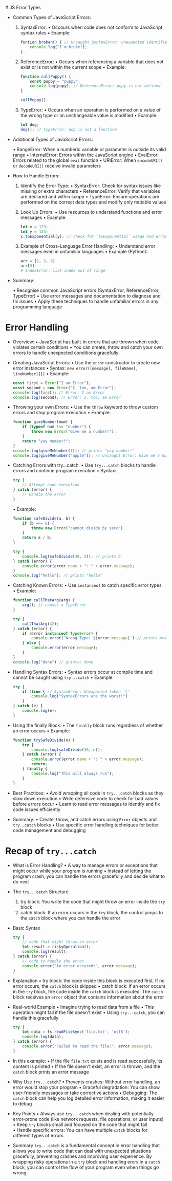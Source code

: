 # JS Error Types

* Common Types of JavaScript Errors:

    1. SyntaxError:
        • Occours when code does not conform to JavaScript syntax rules
        • Example:

        ```js
        funtion broken() { // Uncaught SyntaxError: Unexpected identifier
            console.log("I'm broke");
        }
        ```

    2. ReferenceError:
        • Occurs when referencing a variable that does not exist or is not within the current scope
        • Example:

        ```js
        function callPuppy() {
            const puppy = "puppy";
            console.log(pupy); // ReferenceError: pupy is not defined
        }

        callPuppy();
        ```

    3. TypeError:
        • Occurs when an operation is performed on a value of the wrong type or an unchangeable value is modified
        • Example:

        ```js
        let dog;
        dog(); // TypeError: dog is not a function
        ```

* Additional Types of JavaScript Errors:

    • RangeError: When a numberic variable or parameter is outside its valid range
    • InternalError: Errors within the JavaScript engine
    • EvalError: Errors related to the global `eval` function
    • URIError: When `encodeURI()` or `decodeURI()` receive invalid parameters


* How to Handle Errors:

    1. Identify the Error Type:
        • SyntaxError: Check for syntax issues like missing or extra characters
        • ReferenceError: Verify that variables are declared and within scope
        • TypeError: Ensure operations are performed on the correct data types and modify only mutable values

    2. Look Up Errors:
        • Use resources to understand functions and error messages
        • Example:

        ```js
        let x = 123;
        let y = 123;
        x.toExponential(y); // check for `toExponential` usage and error message
        ```

    3. Example of Cross-Language Error Handling:
        • Understand error messages even in unfamiliar languages
        • Example (Python):

        ```py
        arr = [1, 2, 3]
        arr[3]
        # IndexError: list index out of range
        ```

* Summary:

    • Recognise common JavaScript errors (SyntaxError, ReferenceError, TypeError)
    • Use error messages and documentation to diagnose and fix issues
    • Apply these techniques to handle unfamiliar errors in any programming language


# Error Handling

* Overview:
    • JavaScript has built-in errors that are thrown when code violates certain conditions
    • You can create, throw and catch your own errors to handle unexpected conditions gracefully

* Creating JavaScript Errors:
    • Use the `error` constructor to create new error instances
    • Syntax: `new error([message[, fileName[, lineNumber]]])`
    • Example:

    ```js
    const first = Error("I am Error");
    const second = new Error("I, too, am Error");
    console.log(first); // Error: I am Error
    console.log(second); // Error: I, too, am Error
    ```

* Throwing your own Errors:
    • Use the `throw` keyword to throw custom errors and stop program execution
    • Example:

    ```js
    function giveNumber(num) {
        if (typeof num !== "number") {
            throw new Error("Give me a number!");
        }
        return "yay number!";
    }
    console.log(giveMeNumber(1)); // prints "yay number!"
    console.log(giveMeNumber("apple")); // Uncaught Error: Give me a number!
    ```

* Catching Errors with try...catch:
    • Use `try...catch` blocks to handle errors and continue program execution
    • Syntax:

    ```js
    try {
        // Attempt code execution
    } catch (error) {
        // Handle the error
    }
    ```
    • Example:
    ```js
    function safeDivide(a, b) {
        if (b === 0) {
            throw new Error("cannot divide by zero")
        }
        return a / b;
    }

    try {
        console.log(safeDivide(30, 5)); // prints 6
    } catch (error) {
        console.error(error.name + ": " + error.message);
    }
    console.log("hello"); // prints "hello"
    ```

* Catching Known Errors:
    • Use `instanceof` to catch specific error types
    • Example:

    ```js
    function callThatArg(arg) {
        arg(); // causes a TypeError
    }

    try {
        callThatArg(42);
    } catch (error) {
        if (error instanceof TypeError) {
            console.error(`Wrong Type: ${error.message}`) // prints Wrong Type: arg is not a function
        } else {
            console.error(error.message);
        }
    }
    console.log("done") // prints: done
    ```

* Handling Syntax Errors:
    • Syntax errors occur at compile time and cannot be caught using `try...catch`
    • Example:

    ```js
    try {
        if (true { // SyntaxError: Unexpected token '{'
            console.log("SyntaxErrors are the worst!")
        }
    } catch (e) {
        console.log(e);
    }
    ```

* Using the finally Block:
    • The `finally` block runs regardless of whether an error occurs
    • Example:

    ```js
    function trySafeDivide(n) {
        try {
            console.log(safeDivide(30, n));
        } catch (error) {
            console.error(error.name + ": " + error.message);
            return;
        } finally {
            console.log("This will always run");
        }
    }
    ```

* Best Practices:
    • Avoid wrapping all code in `try...catch` blocks as they slow down execution
    • Write defensive code to check for bad values before errors occur
    • Learn to read error messages to identify and fix code issues efficiently

* Summary:
    • Create, throw, and catch errors using `Error` objects and `try..catch` blocks
    • Use specific error handling techniques for better code management and debugging



# Recap of `try...catch`

* What is Error Handling?
    • A way to manage errors or exceptions that might occur while your program is running
    • Instead of letting the program crash, you can handle the errors gracefully and decide what to do next

* The `try...catch` Structure
    1. try block: You write the code that might throw an error inside the `try` block
    2. catch block: If an error occurs in the `try` block, the control jumps to the `catch` block where you can handle the error

* Basic Syntax

    ```js
    try {
        // code that might throw an error
        let result = riskyOperation();
        console.log(result);
    } catch (error) {
        // code to handle the error
        console.error("An error occured:", error.message);
    }
    ```

* Explanation
    • try block: the code inside this block is executed first. If no error occurs, the `catch` block is skipped
    • catch block: If an error occurs in the `try` block, the code inside the `catch` block is executed. The `catch` block receives an `error` object that contains information about the error

* Real-world Example
    • Imagine trying to read data from a file
    • This operation might fail if the file doesn't exist
    • Using `try...catch`, you can handle this gracefully

    ```js
    try {
        let data = fs.readFileSync('file.txt', 'utf8');
        console.log(data);
    } catch (error) {
        console.error("Failed to read the file:", error.message);
    }
    ```
* In this example:
    • If the file `file.txt` exists and is read successfully, its content is printed
    • If the file doesn't exist, an error is thrown, and the `catch` block prints an error message


* Why Use `try...catch`?
    • Prevents crashes: Without error handling, an error would stop your program
    • Graceful degradation: You can show user-friendly messages or take corrective actions
    • Debugging: The `catch` block can help you log detailed error information, making it easier to debug

* Key Points
    • Always use `try...catch` when dealing with potentially error-prone code (like network requests, file operations, or user inputs)
    • Keep `try` blocks small and focused on the code that might fail
    • Handle specific errors: You can have multiple `catch` blocks for different types of errors

* Summary
`try...catch` is a fundamental concept in error handling that allows you to write code that can deal with unexpected situations gracefully, preventing crashes and improving user experience. By wrapping risky operations in a `try` block and handling erors in a `catch` block, you can control the flow of your program even when things go wrong.
